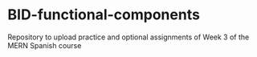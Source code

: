 # BID-functional-components
 Repository to upload practice and optional assignments of Week 3 of the MERN Spanish course
